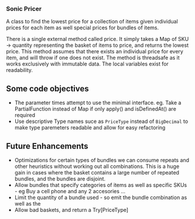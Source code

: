 ### Sonic Pricer

A class to find the lowest price for a collection of items given individual prices for each item as well special prices for bundles of items.

There is a single external method called price.  It simply takes a Map of SKU -> quantity representing the basket of items to price, and returns the lowest price.  This method assumes that 
there exists an individual price for every item, and will throw if one does not exist.  The method is threadsafe as it works exclusively with immutable data.  The local variables exist for readability.

## Some code objectives

- The parameter times attempt to use the minimal interface.  eg. Take a PartialFunction instead of Map if only apply() and isDefinedAt() are required
- Use descriptive Type names suce as `PriceType` instead of `BigDecimal` to make type paremeters readable and allow for easy refactoring

## Future Enhancements

- Optimizations for certain types of bundles we can consume repeats and other heuristics without working out all combinations.  This is a huge gain in cases where the basket contains a large number of repeated bundles, and the bundles are disjoint.
- Allow bundles that specify categories of items as well as specific SKUs - eg Buy a cell phone and any 2 accesories ...
- Limit the quantity of a bundle used - so emit the bundle combination as well as the 
- Allow bad baskets, and return a Try[PriceType]


